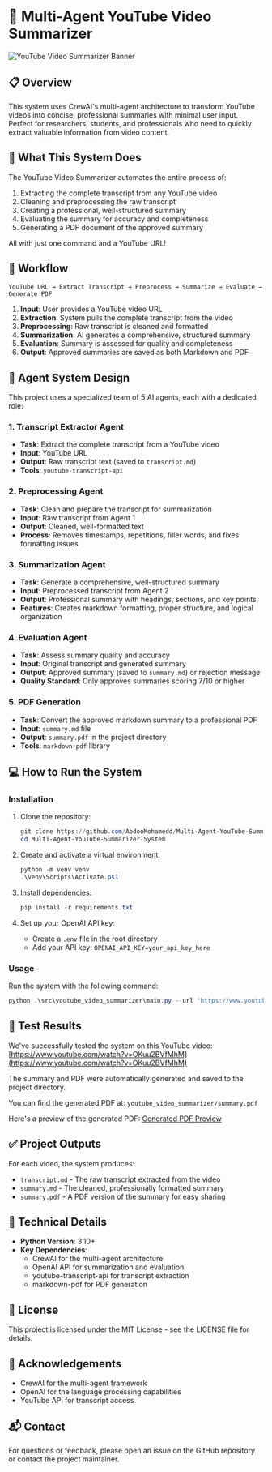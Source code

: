 # 🧠 Multi-Agent YouTube Video Summarizer

![YouTube Video Summarizer Banner](path/to/banner/image.png)

## 📋 Overview

This system uses CrewAI's multi-agent architecture to transform YouTube videos into concise, professional summaries with minimal user input. Perfect for researchers, students, and professionals who need to quickly extract valuable information from video content.

## 🚀 What This System Does

The YouTube Video Summarizer automates the entire process of:

1. Extracting the complete transcript from any YouTube video
2. Cleaning and preprocessing the raw transcript
3. Creating a professional, well-structured summary
4. Evaluating the summary for accuracy and completeness
5. Generating a PDF document of the approved summary

All with just one command and a YouTube URL!

## 🔄 Workflow

```
YouTube URL → Extract Transcript → Preprocess → Summarize → Evaluate → Generate PDF
```

1. **Input**: User provides a YouTube video URL
2. **Extraction**: System pulls the complete transcript from the video
3. **Preprocessing**: Raw transcript is cleaned and formatted
4. **Summarization**: AI generates a comprehensive, structured summary
5. **Evaluation**: Summary is assessed for quality and completeness
6. **Output**: Approved summaries are saved as both Markdown and PDF

## 👥 Agent System Design

This project uses a specialized team of 5 AI agents, each with a dedicated role:

### 1. Transcript Extractor Agent

- **Task**: Extract the complete transcript from a YouTube video
- **Input**: YouTube URL
- **Output**: Raw transcript text (saved to `transcript.md`)
- **Tools**: `youtube-transcript-api`

### 2. Preprocessing Agent

- **Task**: Clean and prepare the transcript for summarization
- **Input**: Raw transcript from Agent 1
- **Output**: Cleaned, well-formatted text
- **Process**: Removes timestamps, repetitions, filler words, and fixes formatting issues

### 3. Summarization Agent

- **Task**: Generate a comprehensive, well-structured summary
- **Input**: Preprocessed transcript from Agent 2
- **Output**: Professional summary with headings, sections, and key points
- **Features**: Creates markdown formatting, proper structure, and logical organization

### 4. Evaluation Agent

- **Task**: Assess summary quality and accuracy
- **Input**: Original transcript and generated summary
- **Output**: Approved summary (saved to `summary.md`) or rejection message
- **Quality Standard**: Only approves summaries scoring 7/10 or higher

### 5. PDF Generation

- **Task**: Convert the approved markdown summary to a professional PDF
- **Input**: `summary.md` file
- **Output**: `summary.pdf` in the project directory
- **Tools**: `markdown-pdf` library

## 💻 How to Run the System

### Installation

1. Clone the repository:

   ```powershell
   git clone https://github.com/AbdooMohamedd/Multi-Agent-YouTube-Summarizer-System.git
   cd Multi-Agent-YouTube-Summarizer-System
   ```

2. Create and activate a virtual environment:

   ```powershell
   python -m venv venv
   .\venv\Scripts\Activate.ps1
   ```

3. Install dependencies:

   ```powershell
   pip install -r requirements.txt
   ```

4. Set up your OpenAI API key:
   - Create a `.env` file in the root directory
   - Add your API key: `OPENAI_API_KEY=your_api_key_here`

### Usage

Run the system with the following command:

```powershell
python .\src\youtube_video_summarizer\main.py --url "https://www.youtube.com/watch?v=OKuu2BVfMhM"
```

## 🧪 Test Results

We've successfully tested the system on this YouTube video:
[https://www.youtube.com/watch?v=OKuu2BVfMhM](https://www.youtube.com/watch?v=OKuu2BVfMhM)

The summary and PDF were automatically generated and saved to the project directory.

You can find the generated PDF at: `youtube_video_summarizer/summary.pdf`

Here's a preview of the generated PDF:
[Generated PDF Preview]((https://github.com/AbdooMohamedd/Multi-Agent-YouTube-Summarizer-System/blob/main/youtube_video_summarizer/summary.pdf))

## ✅ Project Outputs

For each video, the system produces:

- `transcript.md` - The raw transcript extracted from the video
- `summary.md` - The cleaned, professionally formatted summary
- `summary.pdf` - A PDF version of the summary for easy sharing

## 🔧 Technical Details

- **Python Version**: 3.10+
- **Key Dependencies**:
  - CrewAI for the multi-agent architecture
  - OpenAI API for summarization and evaluation
  - youtube-transcript-api for transcript extraction
  - markdown-pdf for PDF generation

## 📝 License

This project is licensed under the MIT License - see the LICENSE file for details.

## 🙏 Acknowledgements

- CrewAI for the multi-agent framework
- OpenAI for the language processing capabilities
- YouTube API for transcript access

## 📬 Contact

For questions or feedback, please open an issue on the GitHub repository or contact the project maintainer.
